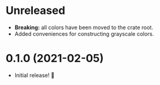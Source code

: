 # Unreleased

- **Breaking:** all colors have been moved to the crate root.
- Added conveniences for constructing grayscale colors.

# 0.1.0 (2021-02-05)

- Initial release! 🎉
